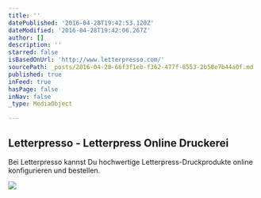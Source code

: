 ```yaml
---
title: ''
datePublished: '2016-04-28T19:42:53.120Z'
dateModified: '2016-04-28T19:42:06.267Z'
author: []
description: ''
starred: false
isBasedOnUrl: 'http://www.letterpresso.com/'
sourcePath: _posts/2016-04-28-66f3f1eb-f362-477f-8553-2b58e7b44a0f.md
published: true
inFeed: true
hasPage: false
inNav: false
_type: MediaObject

---
```

<article style=""><h1>Letterpresso - Letterpress Online Druckerei</h1><p>Bei Letterpresso kannst Du hochwertige Letterpress-Druckprodukte online konfigurieren und bestellen.</p><img src="http://www.letterpresso.com/skin/frontend/rwd/letterpresso/images/main-img3.jpg" /></article>